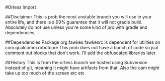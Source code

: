 #Ortess Import

##Disclaimer
This is prob the most unstable branch you will use in your entire life, and there is a 99% guarantee that it will not gradle build. Absolutely do not use unless you're some kind of pro with gradle and dependencies.

##Dependencies
Package org.fawkes.fawkesrc is dependent for utilities on com.qualcomm.robotcore
This prob does not have a bunch of code so jsut comment out blocks that don't work. I'll add the obfuscated libraries later.

##History
This is from the ortess branch we hosted using Subversion instead of git, meaning it might have artifacts from that.
Also the cam might take up too much of the screen etc etc
